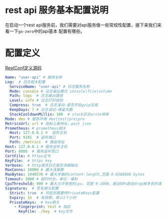 # rest api 服务基本配置说明
在启动一个rest api服务前，我们需要对api服务做一些常规性配置，接下来我们来看一下`go-zero`中的api基本
配置有哪些。

# 配置定义
[RestConf定义源码](https://github.com/tal-tech/go-zero/blob/master/rest/config.go)

```yaml
Name: "user-api" # 服务名称
Log:  # 日志相关配置
  ServiceName: "user-api" # 日志服务名称
  Mode: console # 日志输出模式 console|file|volume
  Path: logs  # 日志输出路径
  Level: info # 日志打印级别
  Compress: true  # 日志滚动-是否开启gzip压缩
  KeepDays: 7 # 日志滚动-保留天数
  StackCooldownMillis: 100  # stack日志write频率
Mode: dev # 服务环境 dev|test|pre|pro
MetricsUrl: url # 指标上报地址，post json
Prometheus: # prometheus相关
  Host: 127.0.0.1 #  监听主机
  Port: 9101  # 监听端口
  Path: /metrics  # 路由地址
Host: 127.0.0.1 # 服务监听主机
Port: 8080  # 服务监听宽口
CertFile: # https证书
KeyFile:  # https key
Verbose:  # http请求日志是否详细输出
MaxConns: 10000 # 最大连接数
MaxBytes: 1048576 # 最大传输的content-length,范围 0-8388608 bytes
Timeout: 3000 # 超时时长，单位：毫秒
CpuThreshold: 900 # 最大允许使用的cpu，范围 0-1000，超出90%就会drop掉多余的请求
Signature:  # 签名相关配置
  Strict: true  # 开启则需要传PrivateKeys配置
  Expiry: 1h  # 有效期，默认1个小时
  PrivateKeys:  # key相关
    - Fingerprint: test # 指纹
      KeyFile: ./key  # key文件
```